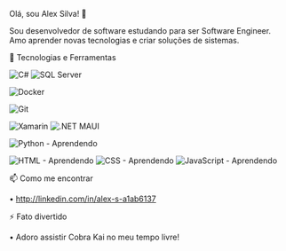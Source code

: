 Olá, sou Alex Silva! 👋

Sou desenvolvedor de software estudando para ser Software Engineer. Amo aprender novas tecnologias e criar soluções de sistemas.

🚀 Tecnologias e Ferramentas

![C#](https://img.shields.io/badge/C%23-239120?style=flat&logo=c-sharp&logoColor=white) ![SQL Server](https://img.shields.io/badge/SQL%20Server-0078D4?style=flat&logo=microsoft&logoColor=white)

![Docker](https://img.shields.io/badge/Docker-2496ED?style=flat&logo=docker&logoColor=white)

![Git](https://img.shields.io/badge/Git-F05032?style=flat&logo=git&logoColor=white)

![Xamarin](https://img.shields.io/badge/Xamarin-3498DB?style=flat&logo=xamarin&logoColor=white) ![.NET MAUI](https://img.shields.io/badge/.NET%20MAUI-512BD4?style=flat&logo=dotnet&logoColor=white)

![Python - Aprendendo](https://img.shields.io/badge/Python-Aprendendo-3776AB?style=flat&logo=python&logoColor=white)

![HTML - Aprendendo](https://img.shields.io/badge/HTML-Aprendendo-E34F26?style=flat&logo=html5&logoColor=white)
![CSS - Aprendendo](https://img.shields.io/badge/CSS-Aprendendo-1572B6?style=flat&logo=css3&logoColor=white)
![JavaScript - Aprendendo](https://img.shields.io/badge/JavaScript-Aprendendo-F7DF1E?style=flat&logo=javascript&logoColor=black)





📫 Como me encontrar

•    http://linkedin.com/in/alex-s-a1ab6137

⚡ Fato divertido

•	Adoro assistir Cobra Kai no meu tempo livre! 
